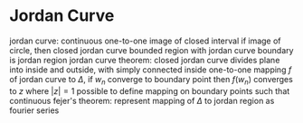 # Jordan Curve
jordan curve: continuous one-to-one image of closed interval
	if image of circle, then closed jordan curve
	bounded region with jordan curve boundary is jordan region
jordan curve theorem: closed jordan curve divides plane into inside and outside, with simply connected inside
one-to-one mapping $f$ of jordan curve to $\Delta$, if $w_n$ converge to boundary point then $f(w_n)$ converges to $z$ where $|z| = 1$
	possible to define mapping on boundary points such that continuous
fejer's theorem: represent mapping of $\Delta$ to jordan region as fourier series